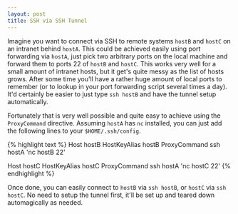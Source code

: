 ```yaml
---
layout: post
title: SSH via SSH Tunnel
---
```


Imagine you want to connect via SSH to remote systems `hostB` and `hostC` on an intranet behind `hostA`. This could be achieved easily using port forwarding via `hostA`, just pick two arbitrary ports on the local machine and forward them to ports 22 of `hostB` and `hostC`. This works very well for a small amount of intranet hosts, but it get's quite messy as the list of hosts grows. After some time you'll have a rather huge amount of local ports to remember (or to lookup in your port forwarding script several times a day). It'd certainly be easier to just type `ssh hostB` and have the tunnel setup automatically.

Fortunately that is very well possible and quite easy to achieve using the `ProxyCommand` directive. Assuming `hostA` has `nc` installed, you can just add the following lines to your `$HOME/.ssh/config`.

{% highlight text %}
Host hostB
    HostKeyAlias hostB
    ProxyCommand ssh hostA 'nc hostB 22'

Host hostC
    HostKeyAlias hostC
    ProxyCommand ssh hostA 'nc hostC 22'
{% endhighlight %}

Once done, you can easily connect to `hostB` via `ssh hostB`, or `hostC` via `ssh hostC`. No need to setup the tunnel first, it'll be set up and teared down automagically as needed.

